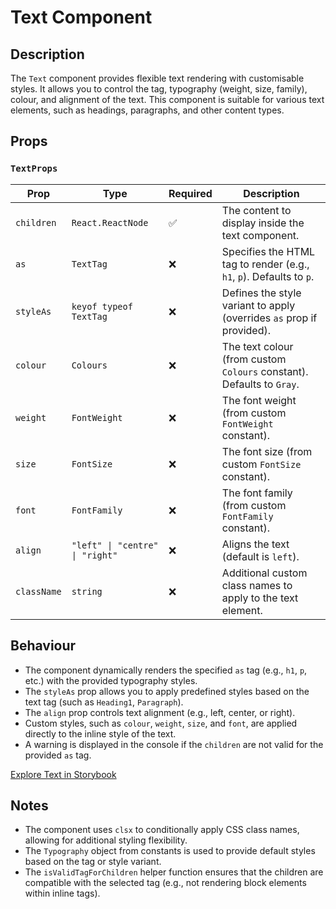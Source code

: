 # Text Component

## Description

The `Text` component provides flexible text rendering with customisable styles. It allows you to control the tag, typography (weight, size, family), colour, and alignment of the text. This component is suitable for various text elements, such as headings, paragraphs, and other content types.

## Props

### `TextProps`

| Prop        | Type                            | Required | Description                                                           |
| ----------- | ------------------------------- | -------- | --------------------------------------------------------------------- |
| `children`  | `React.ReactNode`               | ✅       | The content to display inside the text component.                     |
| `as`        | `TextTag`                       | ❌       | Specifies the HTML tag to render (e.g., `h1`, `p`). Defaults to `p`.  |
| `styleAs`   | `keyof typeof TextTag`          | ❌       | Defines the style variant to apply (overrides `as` prop if provided). |
| `colour`    | `Colours`                       | ❌       | The text colour (from custom `Colours` constant). Defaults to `Gray`. |
| `weight`    | `FontWeight`                    | ❌       | The font weight (from custom `FontWeight` constant).                  |
| `size`      | `FontSize`                      | ❌       | The font size (from custom `FontSize` constant).                      |
| `font`      | `FontFamily`                    | ❌       | The font family (from custom `FontFamily` constant).                  |
| `align`     | `"left" \| "centre" \| "right"` | ❌       | Aligns the text (default is `left`).                                  |
| `className` | `string`                        | ❌       | Additional custom class names to apply to the text element.           |

## Behaviour

- The component dynamically renders the specified `as` tag (e.g., `h1`, `p`, etc.) with the provided typography styles.
- The `styleAs` prop allows you to apply predefined styles based on the text tag (such as `Heading1`, `Paragraph`).
- The `align` prop controls text alignment (e.g., left, center, or right).
- Custom styles, such as `colour`, `weight`, `size`, and `font`, are applied directly to the inline style of the text.
- A warning is displayed in the console if the `children` are not valid for the provided `as` tag.

[Explore Text in Storybook](http://localhost:6006/?path=/story/library-text-text--default&globals=viewport:largeTablet)

## Notes

- The component uses `clsx` to conditionally apply CSS class names, allowing for additional styling flexibility.
- The `Typography` object from constants is used to provide default styles based on the tag or style variant.
- The `isValidTagForChildren` helper function ensures that the children are compatible with the selected tag (e.g., not rendering block elements within inline tags).
